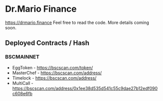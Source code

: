 # Dr.Mario Finance

https://drmario.finance Feel free to read the code. More details coming soon.

## Deployed Contracts / Hash

### BSCMAINNET

- EggToken - https://bscscan.com/token/
- MasterChef - https://bscscan.com/address/
- Timelock - https://bscscan.com/address/
- MultiCall - https://bscscan.com/address/0x1ee38d535d541c55c9dae27b12edf090c608e6fb
